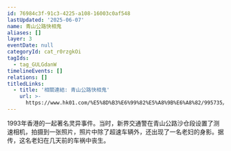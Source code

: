 ```yaml
---
id: 76984c3f-91c3-4225-a108-16003c0af548
lastUpdated: '2025-06-07'
name: 青山公路快相鬼
aliases: []
layer: 3
eventDate: null
categoryId: cat_r0rzgkOi
tagIds:
  - tag_GULGdanW
timelineEvents: []
relations: []
titledLinks:
  - title: '相關連結: 青山公路快相鬼'
    url: >-
      https://www.hk01.com/%E5%8D%B3%E6%99%82%E5%A8%9B%E6%A8%82/995735/%E9%AC%BC%E6%95%85-%E5%8D%8A%E5%A4%9C%E9%9D%92%E5%B1%B1%E5%85%AC%E8%B7%AF-%E9%AC%BC%E5%BF%AB%E7%9B%B8-%E5%93%84%E5%8B%95%E4%B8%80%E6%99%82-%E5%82%B3%E9%A9%9A%E5%8B%95%E4%BA%A4%E9%80%9A%E9%83%A8%E8%A6%81%E5%85%A7%E9%83%A8%E8%AA%BF%E6%9F%A5
---
```

1993年香港的一起著名灵异事件。当时，新界交通警在青山公路沙仓段设置了测速相机，拍摄到一张照片，照片中除了超速车辆外，还出现了一名老妇的身影。据传，这名老妇在几天前的车祸中丧生。
